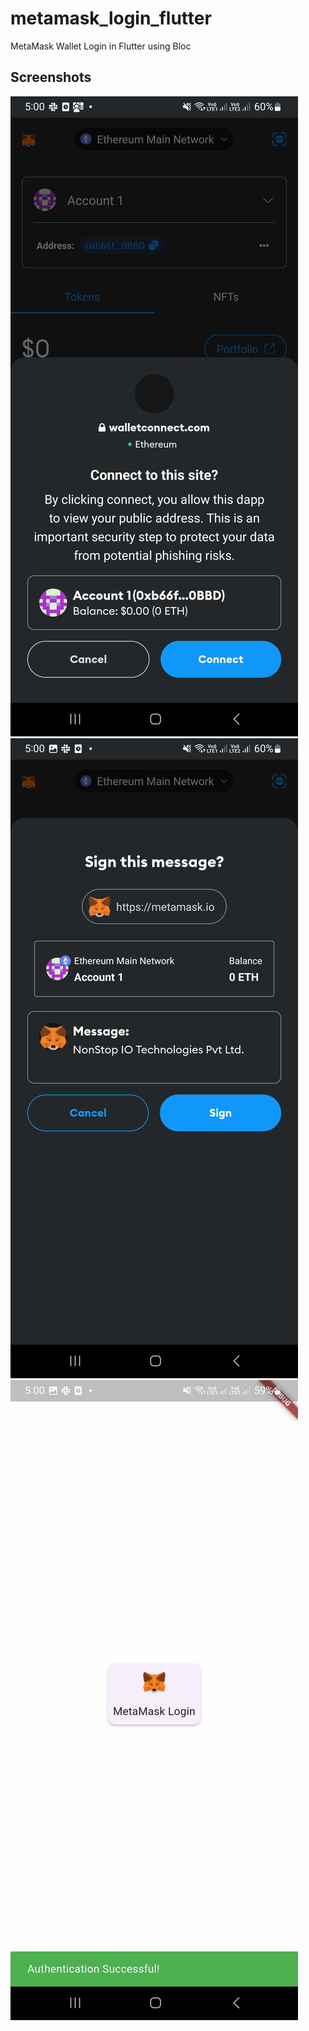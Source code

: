 # metamask_login_flutter

MetaMask Wallet Login in Flutter using Bloc

## Screenshots
![Connection Request](https://github.com/kirannonstop/metamask_login_flutter/blob/master/output/connection_request.jpg)
![Signature Request](https://github.com/kirannonstop/metamask_login_flutter/blob/master/output/signature_request.jpg)
![Authentication Successful](https://github.com/kirannonstop/metamask_login_flutter/blob/master/output/authentication_success.jpg)

